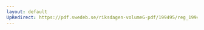 ```yaml
---
layout: default
UpRedirect: https://pdf.swedeb.se/riksdagen-volumeG-pdf/199495/reg_199495/reg_199495_0134.pdf
---
```

